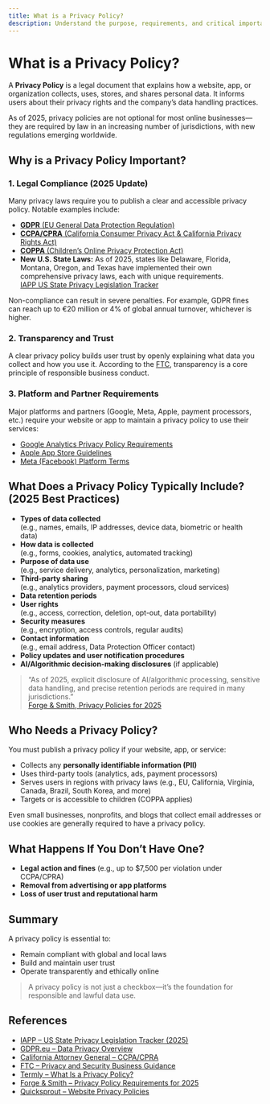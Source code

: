 ```yaml
---
title: What is a Privacy Policy?
description: Understand the purpose, requirements, and critical importance of privacy policies for websites and online businesses in 2025.
---
```


# What is a Privacy Policy?

A **Privacy Policy** is a legal document that explains how a website, app, or organization collects, uses, stores, and shares personal data. It informs users about their privacy rights and the company’s data handling practices.

As of 2025, privacy policies are not optional for most online businesses—they are required by law in an increasing number of jurisdictions, with new regulations emerging worldwide.

## Why is a Privacy Policy Important?

### 1. Legal Compliance (2025 Update)

Many privacy laws require you to publish a clear and accessible privacy policy. Notable examples include:

- [**GDPR** (EU General Data Protection Regulation)](https://gdpr.eu/)
- [**CCPA/CPRA** (California Consumer Privacy Act & California Privacy Rights Act)](https://oag.ca.gov/privacy/ccpa)
- [**COPPA** (Children’s Online Privacy Protection Act)](https://www.ftc.gov/legal-library/browse/rules/childrens-online-privacy-protection-rule-coppa)
- **New U.S. State Laws:** As of 2025, states like Delaware, Florida, Montana, Oregon, and Texas have implemented their own comprehensive privacy laws, each with unique requirements.  
  [IAPP US State Privacy Legislation Tracker](https://iapp.org/resources/article/us-state-privacy-legislation-tracker/)

Non-compliance can result in severe penalties. For example, GDPR fines can reach up to €20 million or 4% of global annual turnover, whichever is higher.

### 2. Transparency and Trust

A clear privacy policy builds user trust by openly explaining what data you collect and how you use it. According to the [FTC](https://www.ftc.gov/business-guidance/privacy-security), transparency is a core principle of responsible business conduct.

### 3. Platform and Partner Requirements

Major platforms and partners (Google, Meta, Apple, payment processors, etc.) require your website or app to maintain a privacy policy to use their services:

- [Google Analytics Privacy Policy Requirements](https://support.google.com/analytics/answer/6004245)
- [Apple App Store Guidelines](https://developer.apple.com/app-store/review/guidelines/#privacy)
- [Meta (Facebook) Platform Terms](https://developers.facebook.com/terms/)

## What Does a Privacy Policy Typically Include? (2025 Best Practices)

- **Types of data collected**  
  (e.g., names, emails, IP addresses, device data, biometric or health data)
- **How data is collected**  
  (e.g., forms, cookies, analytics, automated tracking)
- **Purpose of data use**  
  (e.g., service delivery, analytics, personalization, marketing)
- **Third-party sharing**  
  (e.g., analytics providers, payment processors, cloud services)
- **Data retention periods**
- **User rights**  
  (e.g., access, correction, deletion, opt-out, data portability)
- **Security measures**  
  (e.g., encryption, access controls, regular audits)
- **Contact information**  
  (e.g., email address, Data Protection Officer contact)
- **Policy updates and user notification procedures**
- **AI/Algorithmic decision-making disclosures** (if applicable)

> “As of 2025, explicit disclosure of AI/algorithmic processing, sensitive data handling, and precise retention periods are required in many jurisdictions.”  
> [Forge & Smith, Privacy Policies for 2025](https://forgeandsmith.com/blog/privacy-policies-what-every-website-needs/)

## Who Needs a Privacy Policy?

You must publish a privacy policy if your website, app, or service:

- Collects any **personally identifiable information (PII)**
- Uses third-party tools (analytics, ads, payment processors)
- Serves users in regions with privacy laws (e.g., EU, California, Virginia, Canada, Brazil, South Korea, and more)
- Targets or is accessible to children (COPPA applies)

Even small businesses, nonprofits, and blogs that collect email addresses or use cookies are generally required to have a privacy policy.

## What Happens If You Don’t Have One?

- **Legal action and fines** (e.g., up to $7,500 per violation under CCPA/CPRA)
- **Removal from advertising or app platforms**
- **Loss of user trust and reputational harm**

## Summary

A privacy policy is essential to:

- Remain compliant with global and local laws
- Build and maintain user trust
- Operate transparently and ethically online

> A privacy policy is not just a checkbox—it’s the foundation for responsible and lawful data use.

## References

- [IAPP – US State Privacy Legislation Tracker (2025)](https://iapp.org/resources/article/us-state-privacy-legislation-tracker/)
- [GDPR.eu – Data Privacy Overview](https://gdpr.eu/)
- [California Attorney General – CCPA/CPRA](https://oag.ca.gov/privacy/ccpa)
- [FTC – Privacy and Security Business Guidance](https://www.ftc.gov/business-guidance/privacy-security)
- [Termly – What Is a Privacy Policy?](https://termly.io/resources/articles/what-is-a-privacy-policy/)
- [Forge & Smith – Privacy Policy Requirements for 2025](https://forgeandsmith.com/blog/privacy-policy-requirements/)
- [Quicksprout – Website Privacy Policies](https://www.quicksprout.com/website-privacy-policies/)
